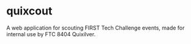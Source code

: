 # quixcout
A web application for scouting FIRST Tech Challenge events, made for internal use by FTC 8404 Quixilver.
